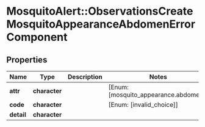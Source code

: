# MosquitoAlert::ObservationsCreateMosquitoAppearanceAbdomenErrorComponent


## Properties
Name | Type | Description | Notes
------------ | ------------- | ------------- | -------------
**attr** | **character** |  | [Enum: [mosquito_appearance.abdomen]] 
**code** | **character** |  | [Enum: [invalid_choice]] 
**detail** | **character** |  | 


